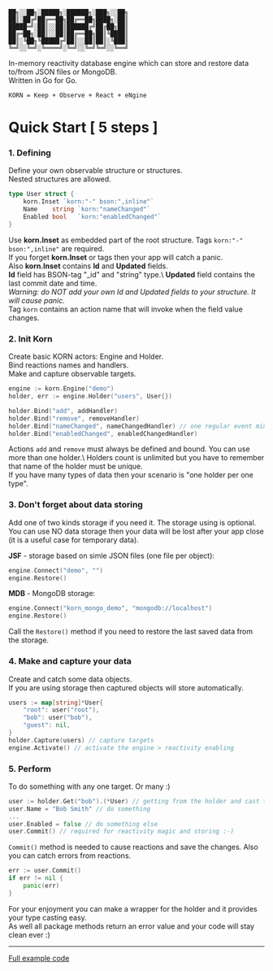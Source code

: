```
██╗░░██╗░█████╗░██████╗░███╗░░██╗
██║░██╔╝██╔══██╗██╔══██╗████╗░██║
█████═╝░██║░░██║██████╔╝██╔██╗██║
██╔═██╗░██║░░██║██╔══██╗██║╚████║
██║░╚██╗╚█████╔╝██║░░██║██║░╚███║
╚═╝░░╚═╝░╚════╝░╚═╝░░╚═╝╚═╝░░╚══╝
```

In-memory reactivity database engine which can store and restore data to/from JSON files or MongoDB.\
Written in Go for Go.
```
KORN = Keep + Observe + React + eNgine
```
# Quick Start [ 5 steps ]

### 1. Defining
Define your own observable structure or structures.\
Nested structures are allowed.
```go
type User struct {
    korn.Inset `korn:"-" bson:",inline"`
    Name    string `korn:"nameChanged"`
    Enabled bool   `korn:"enabledChanged"`
}
```
Use **korn.Inset** as embedded part of the root structure. Tags `korn:"-" bson:",inline"` are required.\
If you forget **korn.Inset** or tags then your app will catch a panic.\
Also **korn.Inset** contains **Id** and **Updated** fields.\
**Id** field has BSON-tag "_id" and "string" type.\ 
**Updated** field contains the last commit date and time.\
*Warning: do NOT add your own Id and Updated fields to your structure. It will cause panic.*\
Tag `korn` contains an action name that will invoke when the field value changes.

### 2. Init Korn
Create basic KORN actors: Engine and Holder.\
Bind reactions names and handlers.\
Make and capture observable targets.

```go
engine := korn.Engine("demo")
holder, err := engine.Holder("users", User{})

holder.Bind("add", addHandler) 
holder.Bind("remove", removeHandler) 
holder.Bind("nameChanged", nameChangedHandler) // one regular event minimum requried
holder.Bind("enabledChanged", enabledChangedHandler)
```
Actions `add` and `remove` must always be defined and bound.
You can use more than one holder.\ 
Holders count is unlimited but you have to remember that name of the holder must be unique.\
If you have many types of data then your scenario is "one holder per one type".

### 3. Don't forget about data storing
Add one of two kinds storage if you need it. The storage using is optional.\
You can use NO data storage then your data will be lost after your app close (it is a useful case for temporary data).

**JSF** - storage based on simle JSON files (one file per object):
```go
engine.Connect("demo", "") 
engine.Restore() 
```
**MDB** - MongoDB storage:
```go
engine.Connect("korn_mongo_demo", "mongodb://localhost") 
engine.Restore() 
```
Call the `Restore()` method if you need to restore the last saved data from the storage.

### 4. Make and capture your data
Create and catch some data objects.\
If you are using storage then captured objects will store automatically.
```go
users := map[string]*User{
    "root": user("root"), 
    "bob": user("bob"), 
    "guest": nil,
}
holder.Capture(users) // capture targets 
engine.Activate() // activate the engine > reactivity enabling
```

### 5. Perform
To do something with any one target. Or many :)

```go
user := holder.Get("bob").(*User) // getting from the holder and cast to origin type pointer
user.Name = "Bob Smith" // do something
...
user.Enabled = false // do something else
user.Commit() // required for reactivity magic and storing :-)
```
`Commit()` method is needed to cause reactions and save the changes.
Also you can catch errors from reactions.
```go
err := user.Commit() 
if err != nil {
    panic(err)
}
```
For your enjoyment you can make a wrapper for the holder and it provides your type casting easy. \
As well all package methods return an error value and your code will stay clean ever :)

***

[Full example code](https://github.com/en-v/korn/blob/main/examples/example.go)
